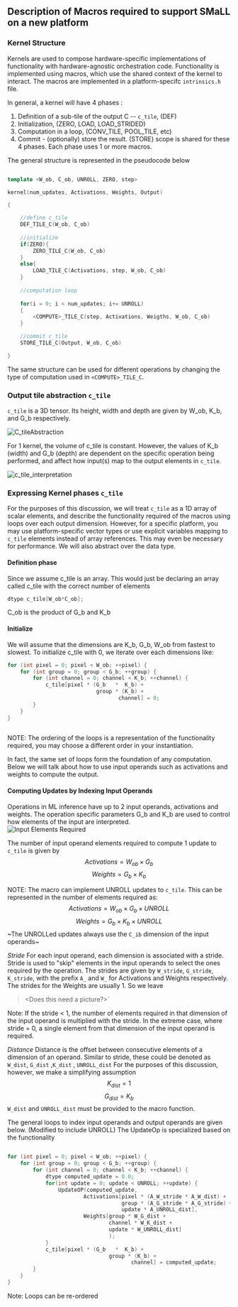 ## Description of Macros required to support SMaLL on a new platform

### Kernel Structure
Kernels are used to compose hardware-specific implementations of functionality with hardware-agnostic orchestration code.
Functionality is implemented using macros, which use the shared context of the kernel to interact.  The macros are implemented in a platform-specifc `intrinsics.h` file.

In general, a kernel will have 4 phases : 
1) Definition of a sub-tile of the output C -- `c_tile`, (DEF)
2) Initialization, (ZERO, LOAD, LOAD_STRIDED)
3) Computation in a loop, (CONV_TILE, POOL_TILE, etc)
4) Commit - (optionally) store the result. (STORE)
scope is shared for these 4 phases. Each phase uses 1 or more macros.

The general structure is represented in the pseudocode below
``` c++

template <W_ob, C_ob, UNROLL, ZERO, step>

kernel(num_updates, Activations, Weights, Output)

{

	//define c_tile
	DEF_TILE_C(W_ob, C_ob)
	
	//initialize
	if(ZERO){
		ZERO_TILE_C(W_ob, C_ob)
	} 
	else{
		LOAD_TILE_C(Activations, step, W_ob, C_ob)
	}
	
	//computation loop
	
	for(i = 0; i < num_updates; i+= UNROLL)
	{
		<COMPUTE>_TILE_C(step, Activations, Weigths, W_ob, C_ob)
	}

	//commit c_tile
	STORE_TILE_C(Output, W_ob, C_ob)

}

```

  The same structure can be used for different operations by changing the type of computation used in `<COMPUTE>_TILE_C`.
  
  
### Output tile abstraction `c_tile`
`c_tile` is a 3D tensor. Its height, width and depth are given by W_ob, K_b, and G_b respectively.

![C_tileAbstraction](Images/C_tileAbstraction.png)

For 1 kernel, the volume of c_tile is constant. However, the values of K_b (width) and G_b (depth) are dependent on the specific operation being performed, and affect how input(s) map to the output elements in `c_tile`.

 ![c_tile_interpretation](Images/c_tile_interpretation.png)
  
### Expressing Kernel phases `c_tile`
For the purposes of this discussion, we will treat `c_tile` as a 1D array of scalar elements, and describe the functionality required of the macros using loops over each output dimension. However, for a specific platform, you may use platform-specific vector types or use explicit variables mapping to `c_tile` elements instead of array references. This may even be necessary for performance. We will also abstract over the data type.

#### Definition phase
Since we assume c_tile is an array. This would just be declaring an array called c_tile with the correct number of elements
```cpp
dtype c_tile[W_ob*C_ob];
```
C_ob is the product of G_b and K_b

#### Initialize
We will assume that the dimensions are K_b, G_b, W_ob from fastest to slowest. 
To initialize c_tile with 0, we iterate over each dimensions like:
```cpp
for (int pixel = 0; pixel < W_ob; ++pixel) {
	for (int group = 0; group < G_b; ++group) { 
		for (int channel = 0; channel < K_b; ++channel) { 
			c_tile[pixel * (G_b   *  K_b) + 
							group * (K_b) + 
								   channel] = 0; 
		} 
	} 
}
		
```
NOTE: The ordering of the loops is a representation of the functionality required, you may choose a different order in your instantiation.

In fact, the same set of loops form the foundation of any computation. Below we will talk about how to use input operands such as activations and weights to compute the output.

#### Computing Updates by Indexing Input Operands
Operations in ML inference have up to 2 input operands, activations and weights. The operation specific parameters G_b and K_b are used to control how elements of the input are interpreted.  
![Input Elements Required](Images/Input%20Elements%20Required.png)

The number of  input operand elements required to compute 1 update to `c_tile` is given by
$$ Activations = W_{ob} \times G_b $$
$$ Weights = G_b \times K_b $$

NOTE: The macro can implement UNROLL updates to `c_tile`. This can be represented in the number of elements required as:
$$ Activations = W_{ob} \times G_b \times UNROLL $$
$$ Weights = G_b \times K_b \times UNROLL$$
~The UNROLLed updates always use the `C_ib` dimension of the input operands~

*Stride*
For each input operand, each dimension is associated with a stride. Stride is used to "skip" elements in the input operands to select the ones required by the operation. The strides are given by `W_stride`, `G_stride`, `K_stride`, with the prefix `A_` and `W_` for Activations and Weights respectively. The strides for the Weights are usually 1. So we leave 

><Does this need a picture?>`

Note: If the stride < 1, the number of elements required in that dimension of the input operand is multiplied with the stride. In the extreme case, where stride = 0, a single element from that dimension of the input operand is required.

*Distance*
Distance is the offset between consecutive elements of a dimension of an operand. Similar to stride, these could be denoted as  `W_dist`, `G_dist` ,`K_dist` , `UNROLL_dist`
For the purposes of this discussion, however, we make a simplifying assumption
$$K_{dist} = 1$$
$$G_{dist} = K_b$$
`W_dist` and `UNROLL_dist` must be provided to the macro function.


The general loops to index input operands and output operands are given below. (Modified to include UNROLL)
The UpdateOp is specialized based on the functionality 
```cpp

for (int pixel = 0; pixel < W_ob; ++pixel) {
	for (int group = 0; group < G_b; ++group) { 
		for (int channel = 0; channel < K_b; ++channel) { 
			dtype computed_update = 0.0;
			for(int update = 0; update < UNROLL; ++update) {
				UpdateOP(computed_update,
						Activations[pixel * (A_W_stride * A_W_dist) +
									group * (A_G_stride * A_G_stride) + 
									update * A_UNROLL_dist],
						Weights[group * W_G_dist +
						        channel * W_K_dist +
								update * W_UNROLL_dist]
								); 
			} 
			c_tile[pixel * (G_b   *  K_b) + 
								group * (K_b) + 
									   channel] = computed_update;
		} 
	}
}		
```
Note: Loops can be re-ordered

